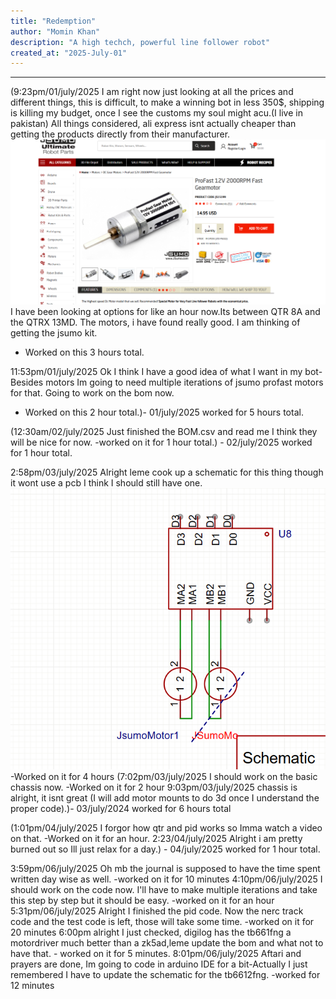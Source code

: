 ```yaml
---
title: "Redemption"
author: "Momin Khan"
description: "A high techch, powerful line follower robot"
created_at: "2025-July-01"
---
```



---
(9:23pm/01/july/2025
I am right now just looking at all the prices and different things, this is difficult, to make a winning bot in less 350$, shipping is killing my budget, once I see the customs my soul might acu.(I live in pakistan) All things considered, ali express isnt actually cheaper than getting the products directly from their manufacturer. ![alt text](image.png)
I have been looking at options for like an hour now.Its between QTR 8A and the QTRX 13MD. The motors, i have found really good. I am thinking of getting the jsumo kit.
- Worked on this 3 hours total.

11:53pm/01/july/2025
Ok I think I have a good idea of what I want in my bot-Besides motors Im going to need multiple iterations of jsumo profast motors for that. Going to work on the bom now.
- Worked on this 2 hour total.)- 01/july/2025 worked for 5 hours total.

(12:30am/02/july/2025
Just finished the BOM.csv and read me I think they will be nice for now.
-worked on it for 1 hour total.) - 02/july/2025 worked for 1 hour total.

2:58pm/03/july/2025
Alright leme cook up a schematic for this thing though it wont use a pcb I think I should still have one.![alt text](image-1.png)
-Worked on it for 4 hours
(7:02pm/03/july/2025
I should work on the basic chassis now.
-Worked on it for 2 hour
9:03pm/03/july/2025
chassis is alright, it isnt great (I will add motor mounts to do 3d once I understand the proper code).)- 03/july/2024 worked for 6 hours total

(1:01pm/04/july/2025
I forgor how qtr and pid works so Imma watch a video on that.
-Worked on it for an hour. 
2:23/04/july/2025
Alright i am pretty burned out so Ill just relax for a day.) - 04/july/2025 worked for 1 hour total.

3:59pm/06/july/2025
Oh mb the journal is supposed to have the time spent written day wise as well.
-worked on it for 10 minutes
4:10pm/06/july/2025
I should work on the code now. I'll  have to make multiple iterations and take this step by step but it should be easy. -worked on it for an hour
5:31pm/06/july/2025
Alright I finished the pid code. Now the nerc track code and the test code is left, those will take some time. -worked on it for 20 minutes
6:00pm alright I just checked, digilog has the tb661fng a motordriver much better than a zk5ad,leme update the bom and what not to have that. - worked on it for 5 minutes.
8:01pm/06/july/2025
Aftari and prayers are done, Im going to code in arduino IDE for a bit-Actually I just remembered I have to update the schematic for the tb6612fng. -worked for 12 minutes